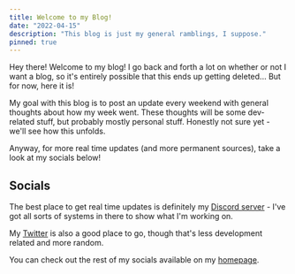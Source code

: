 ```yaml
---
title: Welcome to my Blog!
date: "2022-04-15"
description: "This blog is just my general ramblings, I suppose."
pinned: true
---
```


Hey there! Welcome to my blog! I go back and forth a lot on whether or not I want a blog, so it's entirely possible that this ends up getting deleted... But for now, here it is!

My goal with this blog is to post an update every weekend with general thoughts about how my week went. These thoughts will be some dev-related stuff, but probably mostly personal stuff. Honestly not sure yet - we'll see how this unfolds.

Anyway, for more real time updates (and more permanent sources), take a look at my socials below!

## Socials

The best place to get real time updates is definitely my [Discord server](https://chat.nhcarrigan.com) - I've got all sorts of systems in there to show what I'm working on.

My [Twitter](https://twitter.com/nhcarrigan) is also a good place to go, though that's less development related and more random.

You can check out the rest of my socials available on my [homepage](https://www.nhcarrigan.com).
